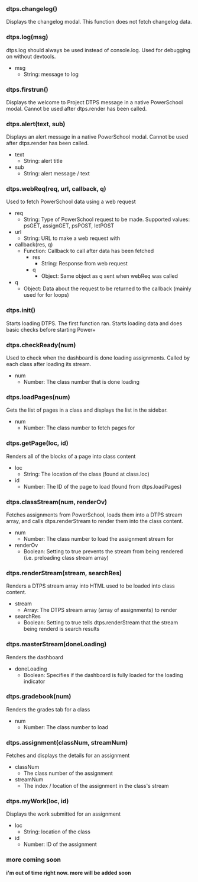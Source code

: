 ### dtps.changelog()
Displays the changelog modal. This function does not fetch changelog data.

### dtps.log(msg)
dtps.log should always be used instead of console.log. Used for debugging on without devtools.
* msg
  * String: message to log

### dtps.firstrun()
Displays the welcome to Project DTPS message in a native PowerSchool modal. Cannot be used after dtps.render has been called.

### dtps.alert(text, sub)
Displays an alert message in a native PowerSchool modal. Cannot be used after dtps.render has been called.
* text
  * String: alert title
* sub
  * String: alert message / text

### dtps.webReq(req, url, callback, q)
Used to fetch PowerSchool data using a web request
* req
  * String: Type of PowerSchool request to be made. Supported values: psGET, assignGET, psPOST, letPOST
* url
  * String: URL to make a web request with
* callback(res, q)
  * Function: Callback to call after data has been fetched
    * res
      * String: Response from web request
    * q
      * Object: Same object as q sent when webReq was called
* q
  * Object: Data about the request to be returned to the callback (mainly used for for loops)
 
 ### dtps.init()
 Starts loading DTPS. The first function ran. Starts loading data and does basic checks before starting Power+
 
 ### dtps.checkReady(num)
 Used to check when the dashboard is done loading assignments. Called by each class after loading its stream.
 * num
   * Number: The class number that is done loading

### dtps.loadPages(num)
Gets the list of pages in a class and displays the list in the sidebar.
* num
  * Number: The class number to fetch pages for

### dtps.getPage(loc, id)
Renders all of the blocks of a page into class content
* loc
  * String: The location of the class (found at class.loc)
* id
  * Number: The ID of the page to load (found from dtps.loadPages)

### dtps.classStream(num, renderOv)
Fetches assignments from PowerSchool, loads them into a DTPS stream array, and calls dtps.renderStream to render them into the class content.
* num
  * Number: The class number to load the assignment stream for
* renderOv
  * Boolean: Setting to true prevents the stream from being rendered (i.e. preloading class stream array)

### dtps.renderStream(stream, searchRes)
Renders a DTPS stream array into HTML used to be loaded into class content.
* stream
  * Array: The DTPS stream array (array of assignments) to render
* searchRes
  * Boolean: Setting to true tells dtps.renderStream that the stream being renderd is search results

### dtps.masterStream(doneLoading)
Renders the dashboard
* doneLoading
  * Boolean: Specifies if the dashboard is fully loaded for the loading indicator

### dtps.gradebook(num)
Renders the grades tab for a class
* num
  * Number: The class number to load

### dtps.assignment(classNum, streamNum)
Fetches and displays the details for an assignment
* classNum
  * The class number of the assignment
* streamNum
  * The index / location of the assignment in the class's stream

### dtps.myWork(loc, id)
Displays the work submitted for an assignment
* loc
  * String: location of the class
* id
  * Number: ID of the assignment
 
 ### more coming soon
 **i'm out of time right now. more will be added soon**

